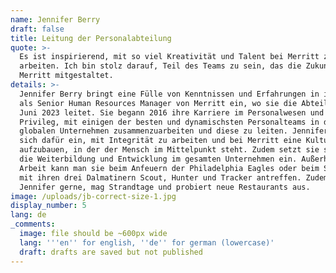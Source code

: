 ```yaml
---
name: Jennifer Berry
draft: false
title: Leitung der Personalabteilung
quote: >-
  Es ist inspirierend, mit so viel Kreativität und Talent bei Merritt zu
  arbeiten. Ich bin stolz darauf, Teil des Teams zu sein, das die Zukunft von
  Merritt mitgestaltet.
details: >-
  Jennifer Berry bringt eine Fülle von Kenntnissen und Erfahrungen in ihre Rolle
  als Senior Human Resources Manager von Merritt ein, wo sie die Abteilung seit
  Juni 2023 leitet. Sie begann 2016 ihre Karriere im Personalwesen und hatte das
  Privileg, mit einigen der besten und dynamischsten Personalteams in diversen
  globalen Unternehmen zusammenzuarbeiten und diese zu leiten. Jennifer setzt
  sich dafür ein, mit Integrität zu arbeiten und bei Merritt eine Kultur
  aufzubauen, in der der Mensch im Mittelpunkt steht. Zudem setzt sie sich für
  die Weiterbildung und Entwicklung im gesamten Unternehmen ein. Außerhalb der
  Arbeit kann man sie beim Anfeuern der Philadelphia Eagles oder beim Spielen
  mit ihren drei Dalmatinern Scout, Hunter und Tracker antreffen. Zudem reist
  Jennifer gerne, mag Strandtage und probiert neue Restaurants aus.
image: /uploads/jb-correct-size-1.jpg
display_number: 5
lang: de
_comments:
  image: file should be ~600px wide
  lang: '''en'' for english, ''de'' for german (lowercase)'
  draft: drafts are saved but not published
---
```

